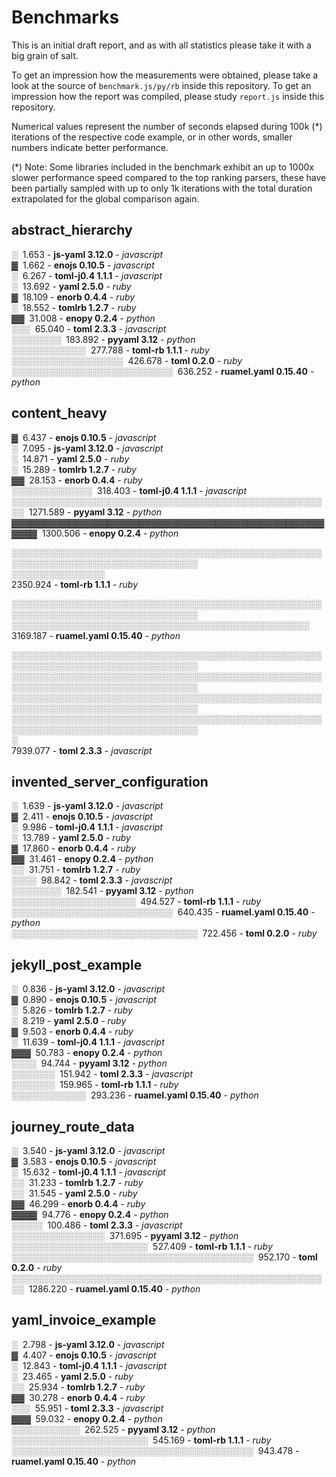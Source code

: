 # Benchmarks

This is an initial draft report, and as with all statistics please take it with a big grain of salt.

To get an impression how the measurements were obtained, please take a look at the source of `benchmark.js/py/rb` inside this repository.
To get an impression how the report was compiled, please study `report.js` inside this repository.

Numerical values represent the number of seconds elapsed during 100k (*) iterations of the respective code example, or in other words, smaller numbers indicate better performance.

(*) Note: Some libraries included in the benchmark exhibit an up to 1000x slower performance speed compared to the top ranking parsers, these have been partially sampled with up to only 1k iterations with the total duration extrapolated for the global comparison again.

## abstract_hierarchy

░&nbsp;&nbsp;1.653 - **js-yaml 3.12.0** - *javascript*  
▓&nbsp;&nbsp;1.662 - **enojs 0.10.5** - *javascript*  
░&nbsp;&nbsp;6.267 - **toml-j0.4 1.1.1** - *javascript*  
░&nbsp;&nbsp;13.692 - **yaml 2.5.0** - *ruby*  
▓&nbsp;&nbsp;18.109 - **enorb 0.4.4** - *ruby*  
░&nbsp;&nbsp;18.552 - **tomlrb 1.2.7** - *ruby*  
▓▓&nbsp;&nbsp;31.008 - **enopy 0.2.4** - *python*  
░░░&nbsp;&nbsp;65.040 - **toml 2.3.3** - *javascript*  
░░░░░░░░&nbsp;&nbsp;183.892 - **pyyaml 3.12** - *python*  
░░░░░░░░░░░░&nbsp;&nbsp;277.788 - **toml-rb 1.1.1** - *ruby*  
░░░░░░░░░░░░░░░░░░&nbsp;&nbsp;426.678 - **toml 0.2.0** - *ruby*  
░░░░░░░░░░░░░░░░░░░░░░░░░░&nbsp;&nbsp;636.252 - **ruamel.yaml 0.15.40** - *python*  

## content_heavy

▓&nbsp;&nbsp;6.437 - **enojs 0.10.5** - *javascript*  
░&nbsp;&nbsp;7.095 - **js-yaml 3.12.0** - *javascript*  
░&nbsp;&nbsp;14.871 - **yaml 2.5.0** - *ruby*  
░&nbsp;&nbsp;15.289 - **tomlrb 1.2.7** - *ruby*  
▓▓&nbsp;&nbsp;28.153 - **enorb 0.4.4** - *ruby*  
░░░░░░░░░░░░░&nbsp;&nbsp;318.403 - **toml-j0.4 1.1.1** - *javascript*  
░░░░░░░░░░░░░░░░░░░░░░░░░░░░░░░░░░░░░░░░░░░░░░░░░░░░&nbsp;&nbsp;1271.589 - **pyyaml 3.12** - *python*  
▓▓▓▓▓▓▓▓▓▓▓▓▓▓▓▓▓▓▓▓▓▓▓▓▓▓▓▓▓▓▓▓▓▓▓▓▓▓▓▓▓▓▓▓▓▓▓▓▓▓▓▓▓&nbsp;&nbsp;1300.506 - **enopy 0.2.4** - *python*  

░░░░░░░░░░░░░░░░░░░░░░░░░░░░░░░░░░░░░░░░░░░░░░░░░░░░░░░░░░░░░░░░░░░░░░░░░░░░░░░░  
░░░░░░░░░░░░░░░  
2350.924 - **toml-rb 1.1.1** - *ruby*  

░░░░░░░░░░░░░░░░░░░░░░░░░░░░░░░░░░░░░░░░░░░░░░░░░░░░░░░░░░░░░░░░░░░░░░░░░░░░░░░░  
░░░░░░░░░░░░░░░░░░░░░░░░░░░░░░░░░░░░░░░░░░░░░░░░  
3169.187 - **ruamel.yaml 0.15.40** - *python*  

░░░░░░░░░░░░░░░░░░░░░░░░░░░░░░░░░░░░░░░░░░░░░░░░░░░░░░░░░░░░░░░░░░░░░░░░░░░░░░░░  
░░░░░░░░░░░░░░░░░░░░░░░░░░░░░░░░░░░░░░░░░░░░░░░░░░░░░░░░░░░░░░░░░░░░░░░░░░░░░░░░  
░░░░░░░░░░░░░░░░░░░░░░░░░░░░░░░░░░░░░░░░░░░░░░░░░░░░░░░░░░░░░░░░░░░░░░░░░░░░░░░░  
░░░░░░░░░░░░░░░░░░░░░░░░░░░░░░░░░░░░░░░░░░░░░░░░░░░░░░░░░░░░░░░░░░░░░░░░░░░░░░░░  
░  
7939.077 - **toml 2.3.3** - *javascript*  

## invented_server_configuration

░&nbsp;&nbsp;1.639 - **js-yaml 3.12.0** - *javascript*  
▓&nbsp;&nbsp;2.411 - **enojs 0.10.5** - *javascript*  
░&nbsp;&nbsp;9.986 - **toml-j0.4 1.1.1** - *javascript*  
░&nbsp;&nbsp;13.789 - **yaml 2.5.0** - *ruby*  
▓&nbsp;&nbsp;17.860 - **enorb 0.4.4** - *ruby*  
▓▓&nbsp;&nbsp;31.461 - **enopy 0.2.4** - *python*  
░░&nbsp;&nbsp;31.751 - **tomlrb 1.2.7** - *ruby*  
░░░░&nbsp;&nbsp;98.842 - **toml 2.3.3** - *javascript*  
░░░░░░░░&nbsp;&nbsp;182.541 - **pyyaml 3.12** - *python*  
░░░░░░░░░░░░░░░░░░░░&nbsp;&nbsp;494.527 - **toml-rb 1.1.1** - *ruby*  
░░░░░░░░░░░░░░░░░░░░░░░░░░&nbsp;&nbsp;640.435 - **ruamel.yaml 0.15.40** - *python*  
░░░░░░░░░░░░░░░░░░░░░░░░░░░░░░&nbsp;&nbsp;722.456 - **toml 0.2.0** - *ruby*  

## jekyll_post_example

░&nbsp;&nbsp;0.836 - **js-yaml 3.12.0** - *javascript*  
▓&nbsp;&nbsp;0.890 - **enojs 0.10.5** - *javascript*  
░&nbsp;&nbsp;5.826 - **tomlrb 1.2.7** - *ruby*  
░&nbsp;&nbsp;8.219 - **yaml 2.5.0** - *ruby*  
▓&nbsp;&nbsp;9.503 - **enorb 0.4.4** - *ruby*  
░&nbsp;&nbsp;11.639 - **toml-j0.4 1.1.1** - *javascript*  
▓▓▓&nbsp;&nbsp;50.783 - **enopy 0.2.4** - *python*  
░░░░&nbsp;&nbsp;94.744 - **pyyaml 3.12** - *python*  
░░░░░░░&nbsp;&nbsp;151.942 - **toml 2.3.3** - *javascript*  
░░░░░░░&nbsp;&nbsp;159.965 - **toml-rb 1.1.1** - *ruby*  
░░░░░░░░░░░░&nbsp;&nbsp;293.236 - **ruamel.yaml 0.15.40** - *python*  

## journey_route_data

░&nbsp;&nbsp;3.540 - **js-yaml 3.12.0** - *javascript*  
▓&nbsp;&nbsp;3.583 - **enojs 0.10.5** - *javascript*  
░&nbsp;&nbsp;15.632 - **toml-j0.4 1.1.1** - *javascript*  
░░&nbsp;&nbsp;31.233 - **tomlrb 1.2.7** - *ruby*  
░░&nbsp;&nbsp;31.545 - **yaml 2.5.0** - *ruby*  
▓▓&nbsp;&nbsp;46.299 - **enorb 0.4.4** - *ruby*  
▓▓▓▓&nbsp;&nbsp;94.776 - **enopy 0.2.4** - *python*  
░░░░░&nbsp;&nbsp;100.486 - **toml 2.3.3** - *javascript*  
░░░░░░░░░░░░░░░&nbsp;&nbsp;371.695 - **pyyaml 3.12** - *python*  
░░░░░░░░░░░░░░░░░░░░░░&nbsp;&nbsp;527.409 - **toml-rb 1.1.1** - *ruby*  
░░░░░░░░░░░░░░░░░░░░░░░░░░░░░░░░░░░░░░░&nbsp;&nbsp;952.170 - **toml 0.2.0** - *ruby*  
░░░░░░░░░░░░░░░░░░░░░░░░░░░░░░░░░░░░░░░░░░░░░░░░░░░░&nbsp;&nbsp;1286.220 - **ruamel.yaml 0.15.40** - *python*  

## yaml_invoice_example

░&nbsp;&nbsp;2.798 - **js-yaml 3.12.0** - *javascript*  
▓&nbsp;&nbsp;4.407 - **enojs 0.10.5** - *javascript*  
░&nbsp;&nbsp;12.843 - **toml-j0.4 1.1.1** - *javascript*  
░&nbsp;&nbsp;23.465 - **yaml 2.5.0** - *ruby*  
░░&nbsp;&nbsp;25.934 - **tomlrb 1.2.7** - *ruby*  
▓▓&nbsp;&nbsp;30.278 - **enorb 0.4.4** - *ruby*  
░░░&nbsp;&nbsp;55.951 - **toml 2.3.3** - *javascript*  
▓▓▓&nbsp;&nbsp;59.032 - **enopy 0.2.4** - *python*  
░░░░░░░░░░░&nbsp;&nbsp;262.525 - **pyyaml 3.12** - *python*  
░░░░░░░░░░░░░░░░░░░░░░&nbsp;&nbsp;545.169 - **toml-rb 1.1.1** - *ruby*  
░░░░░░░░░░░░░░░░░░░░░░░░░░░░░░░░░░░░░░░&nbsp;&nbsp;943.478 - **ruamel.yaml 0.15.40** - *python*  
